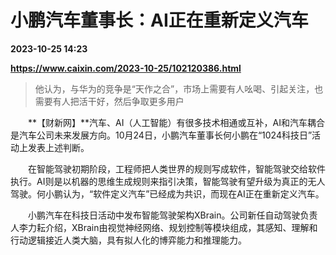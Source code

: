 # 小鹏汽车董事长：AI正在重新定义汽车

**2023-10-25 14:23**

**https://www.caixin.com/2023-10-25/102120386.html**

> 他认为，与华为的竞争是“天作之合”，市场上需要有人吆喝、引起关注，也需要有人把活干好，然后争取更多用户

  

　　**【财新网】**汽车、AI（人工智能）有很多技术相通或互补，AI和汽车耦合是汽车公司未来发展方向。10月24日，小鹏汽车董事长何小鹏在“1024科技日”活动上发表上述判断。

　　在智能驾驶初期阶段，工程师把人类世界的规则写成软件，智能驾驶交给软件执行。AI则是以机器的思维生成规则来指引决策，智能驾驶有望升级为真正的无人驾驶。何小鹏认为，“软件定义汽车”已经成为共识，而现在AI正在重新定义汽车。

　　小鹏汽车在科技日活动中发布智能驾驶架构XBrain。公司新任自动驾驶负责人李力耘介绍，XBrain由视觉神经网络、规划控制等模块组成，其感知、理解和行动逻辑接近人类大脑，具有拟人化的博弈能力和推理能力。